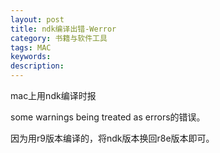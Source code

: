 ```yaml
---
layout: post
title: ndk编译出错-Werror
category: 书籍与软件工具
tags: MAC
keywords: 
description: 
---
```


mac上用ndk编译时报

some warnings being treated as errors的错误。

因为用r9版本编译的，将ndk版本换回r8e版本即可。






